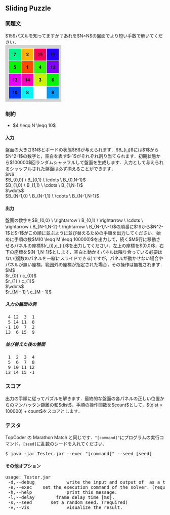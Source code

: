 <h2>Sliding Puzzle</h2>

<h3>問題文</h3>
$15$パズルを知ってますか？あれを$N×N$の盤面でより短い手数で解いてください．
<br>  
<img src="4x4.gif">

<h3>制約</h3>
<ul>
<li>$4 \leqq N \leqq 10$</li>
</ul>

<h4>入力</h4>
盤面の大きさ$N$とボードの状態$B$が与えられます．$B_{i,j}$には$1$から$N^2-1$の数字と，空白を表す$-1$がそれぞれ割り当てられます．初期状態から$100000$回ランダムシャッフルして盤面を生成します．入力として与えられるシャッフルされた盤面は必ず揃えることができます．
<div class = "iodata">
$N$<br>
$B_{0,0} \ B_{0,1} \ \cdots \ B_{0,N-1}$<br>
$B_{1,0} \ B_{1,1} \ \cdots \ B_{1,N-1}$<br>
$\vdots$<br>
$B_{N-1,0} \ B_{N-1,1} \ \cdots \ B_{N-1,N-1}$<br>
</div>

<h4>出力</h4>
盤面の数字を$B_{0,0} \ \rightarrow \ B_{0,1}  \ \rightarrow \ \cdots \ \rightarrow \ B_{N-1,N-2} \ \rightarrow \ B_{N-1,N-1}$の順番に$1$から$N^2-1$と$-1$がこの順に並ぶように並び替えるための手順を出力してください．始めに手順の数$M(0 \leqq M \leqq 100000)$を出力して，続く$M$行に移動させるパネルの座標$(r_{i},c_{i})$を出力してください．左上の座標を$(0,0)$，右下の座標を$(N-1,N-1)$とします．空白と動かすパネルは隣り合っている必要はない(複数のパネルを一緒にスライドできる)ですが，パネルが動かせない場合やパネルが無い座標，範囲外の座標が指定された場合，その操作は無視されます．
<div class = "iodata">
$M$<br>
$r_{0} \ c_{0}$<br>
$r_{1} \ c_{1}$<br>
$\vdots$<br>
$r_{M - 1} \ c_{M - 1}$<br>
</div>

<h5>入力の盤面の例</h5>
<pre>
 4 12  3  1
 5 14 11  8
-1 10  7  2
13  6 15  9
</pre>

<h5>並び替えた後の盤面</h5>
<pre>
 1  2  3  4
 5  6  7  8
 9 10 11 12
13 14 15 -1
</pre>

<h3>スコア</h3>
出力の手順に従ってパズルを解きます．最終的な盤面の各パネルの正しい位置からのマンハッタン距離の和$dist$，手順の操作回数を$count$として，$(dist × 100000) + count$をスコアとします．

<h3>テスタ</h3>
TopCoder の Marathon Match と同じです．<code>"[command]"</code>にプログラムの実行コマンド，<code>[seed]</code>に乱数のシードを入れてください．
<div class = "iodata">
<pre>
$ java -jar Tester.jar --exec "[command]" --seed [seed]
</pre>
</div>

<h4>その他オプション</h4>
<pre>
usage: Tester.jar
 -d,--debug            write the input and output of <command> as a text file.
 -e,--exec <command>   set the execution command of the solver. (required)
 -h,--help             print this message.
 -l,--delay <ms>       frame delay time [ms].
 -s,--seed <seed>      set a random seed. (required)
 -v,--vis              visualize the result.
</pre>
